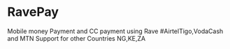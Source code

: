 # RavePay
Mobile money Payment and CC payment using Rave
#AirtelTigo,VodaCash and MTN 
Support for other Countries NG,KE,ZA

